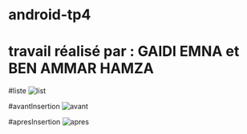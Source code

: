 # android-tp4
# travail réalisé par : GAIDI EMNA et BEN AMMAR HAMZA
#liste
![list](https://github.com/EmnaGaidi/android-tp4/assets/94928444/2cc8a1bf-19e4-40ac-8051-dd5d354f0a91)

#avantInsertion
![avant](https://github.com/EmnaGaidi/android-tp4/assets/94928444/95732932-9581-4a7c-ace3-3715177b1b88)

#apresInsertion
![apres](https://github.com/EmnaGaidi/android-tp4/assets/94928444/da5deb2c-3a7c-4af8-951b-99d6e26ce5ef)
